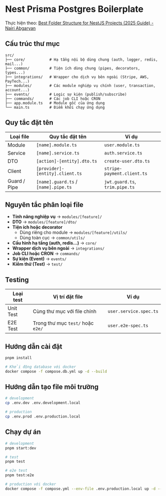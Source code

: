 # Nest Prisma Postgres Boilerplate

Thực hiện theo: [Best Folder Structure for NestJS Projects (2025 Guide) - Nairi Abgaryan](https://medium.com/@nairi.abgaryan/stop-the-chaos-clean-folder-file-naming-guide-for-backend-nest-js-and-node-331fdc6400cb)

## Cấu trúc thư mục

```plaintext
src/
├── core/           # Hạ tầng nội bộ dùng chung (auth, logger, redis, mail...)
├── common/         # Tiện ích dùng chung (pipes, decorators, types...)
├── integrations/   # Wrapper cho dịch vụ bên ngoài (Stripe, AWS, PayTech...)
├── modules/        # Các module nghiệp vụ chính (user, transaction, account...)
├── events/         # Logic sự kiện (publish/subscribe)
├── commands/       # Các job CLI hoặc CRON
├── app.module.ts   # Module gốc của ứng dụng
└── main.ts         # Điểm khởi chạy ứng dụng
```

## Quy tắc đặt tên

| Loại file        | Quy tắc đặt tên                     | Ví dụ                          |
|------------------|-------------------------------------|--------------------------------|
| Module           | `[name].module.ts`                  | `user.module.ts`              |
| Service          | `[name].service.ts`                 | `auth.service.ts`             |
| DTO              | `[action]-[entity].dto.ts`          | `create-user.dto.ts`          |
| Client           | `[provider]-[entity].client.ts`     | `stripe-payment.client.ts`    |
| Guard / Pipe     | `[name].guard.ts` / `[name].pipe.ts`| `jwt.guard.ts`, `trim.pipe.ts`|

## Nguyên tắc phân loại file

- **Tính năng nghiệp vụ** -> `modules/[feature]/`
- **DTO** -> `modules/[feature]/dto/`
- **Tiện ích hoặc decorator**
  - Dùng riêng cho module -> `modules/[feature]/utils/`
  - Dùng toàn cục -> `common/utils/`
- **Cấu hình hạ tầng (auth, redis...)** -> `core/`
- **Wrapper dịch vụ bên ngoài** -> `integrations/`
- **Job CLI hoặc CRON** -> `commands/`
- **Sự kiện (Event)** -> `events/`
- **Kiểm thử (Test)** -> `test/`

## Testing

| Loại test   | Vị trí đặt file                        | Ví dụ                         |
|-------------|----------------------------------------|-------------------------------|
| Unit Test   | Cùng thư mục với file chính            | `user.service.spec.ts`        |
| E2E Test    | Trong thư mục `test/` hoặc `e2e/`      | `user.e2e-spec.ts`            |

## Hướng dẫn cài đặt

```bash
pnpm install

# Khởi động database với docker
docker compose -f compose.db.yml up -d --build
```

## Hướng dẫn tạo file môi trường

```bash
# development
cp .env.dev .env.development.local

# production
cp .env.prod .env.production.local
```

## Chạy dự án

```bash
# development
pnpm start:dev

# test
pnpm test

# e2e test
pnpm test:e2e

# production với docker
docker compose -f compose.yml --env-file .env.production.local up -d --build
```
